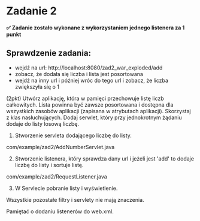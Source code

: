 # Zadanie 2
**✅ Zadanie zostało wykonane z wykorzystaniem jednego listenera za 1 punkt**

## Sprawdzenie zadania:
- wejdź na url: http://localhost:8080/zad2_war_exploded/add
- zobacz, że dodała się liczba i lista jest posortowana
- wejdź na inny url i później wróc do tego url i zobacz, że liczba zwiększyła się o 1

(2pkt) Utwórz aplikację, która w pamięci przechowuje listę liczb całkowitych. Lista powinna być zawsze posortowana i dostępna dla wszystkich zasobów aplikacji (zapisana w atrybutach aplikacji). Skorzystaj z klas nasłuchujących. Dodaj serwlet, który przy jednokrotnym żądaniu dodaje do listy losową liczbę.

1. Stworzenie servleta dodającego liczbę do listy.

com/example/zad2/AddNumberServlet.java

2. Stworzenie listenera, który sprawdza dany url i jeżeli jest 'add' to dodaje liczbę do listy i sortuje listę.

com/example/zad2/RequestListener.java

3. W Servlecie pobranie listy i wyświetlenie.

Wszystkie pozostałe filtry i servlety nie mają znaczenia.

Pamiętać o dodaniu listenerów do web.xml.